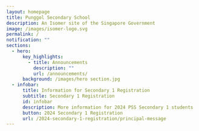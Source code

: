```yaml
---
layout: homepage
title: Punggol Secondary School
description: An Isomer site of the Singapore Government
image: /images/isomer-logo.svg
permalink: /
notification: ""
sections:
  - hero:
      key_highlights:
        - title: Announcements
          description: ""
          url: /announcements/
      background: /images/hero section.jpg
  - infobar:
      title: Information for Secondary 1 Registration
      subtitle: Secondary 1 Registration
      id: infobar
      description: More information for 2024 PSS Secondary 1 students
      button: 2024 Secondary 1 Registration
      url: /2024-secondary-1-registration/principal-message
---
```

